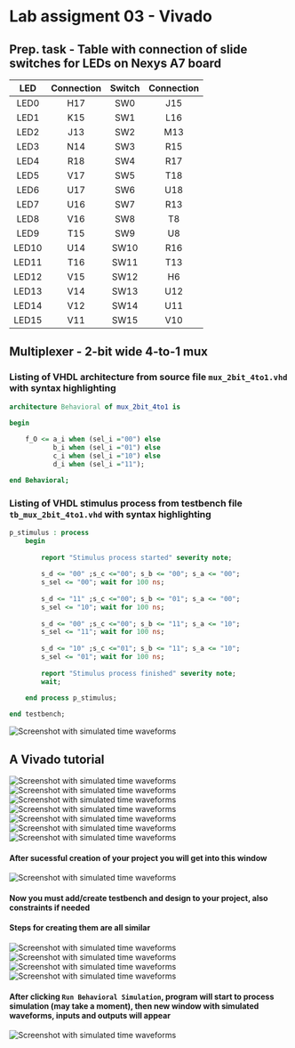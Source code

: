# Lab assigment 03 - Vivado

## Prep. task - Table with connection of slide switches for LEDs on Nexys A7 board

| **LED** | **Connection** | **Switch** | **Connection** | 
| :-: | :-: | :-: | :-: |
| LED0 | H17 | SW0 | J15 |
| LED1 | K15 | SW1 | L16 |
| LED2 | J13 | SW2 | M13 |
| LED3 | N14 | SW3 | R15 |
| LED4 | R18 | SW4 | R17 |
| LED5 | V17 | SW5 | T18 |
| LED6 | U17 | SW6 | U18 |
| LED7 | U16 | SW7 | R13 |
| LED8 | V16 | SW8 | T8 |
| LED9 | T15 | SW9 | U8 |
| LED10 | U14 | SW10 | R16 |
| LED11 | T16 | SW11 | T13 |
| LED12 | V15 | SW12 | H6 |
| LED13 | V14 | SW13 | U12 |
| LED14 | V12 | SW14 | U11 |
| LED15 | V11 | SW15 | V10 |

## Multiplexer - 2-bit wide 4-to-1 mux

### Listing of VHDL architecture from source file `mux_2bit_4to1.vhd` with syntax highlighting

```vhdl
architecture Behavioral of mux_2bit_4to1 is

begin
    
    f_O <= a_i when (sel_i ="00") else
           b_i when (sel_i ="01") else
           c_i when (sel_i ="10") else
           d_i when (sel_i ="11");

end Behavioral;
```

### Listing of VHDL stimulus process from testbench file `tb_mux_2bit_4to1.vhd` with syntax highlighting

```vhdl
p_stimulus : process
    begin
      
        report "Stimulus process started" severity note;
   
        s_d <= "00" ;s_c <="00"; s_b <= "00"; s_a <= "00";
        s_sel <= "00"; wait for 100 ns;
        
        s_d <= "11" ;s_c <="00"; s_b <= "01"; s_a <= "00";
        s_sel <= "10"; wait for 100 ns;
        
        s_d <= "00" ;s_c <="00"; s_b <= "11"; s_a <= "10";
        s_sel <= "11"; wait for 100 ns;
        
        s_d <= "10" ;s_c <="01"; s_b <= "11"; s_a <= "10";
        s_sel <= "01"; wait for 100 ns;
 
        report "Stimulus process finished" severity note;
        wait;
        
    end process p_stimulus;

end testbench;
```
![Screenshot with simulated time waveforms](images/graf.png) </br>

## A Vivado tutorial

![Screenshot with simulated time waveforms](images/01.png) </br>
![Screenshot with simulated time waveforms](images/02.png) </br>
![Screenshot with simulated time waveforms](images/03.png) </br>
![Screenshot with simulated time waveforms](images/04.png) </br>
![Screenshot with simulated time waveforms](images/13.png) </br>
![Screenshot with simulated time waveforms](images/05.png) </br>
![Screenshot with simulated time waveforms](images/06.png) </br>
#### After sucessful creation of your project you will get into this window
![Screenshot with simulated time waveforms](images/07.png) </br>
#### Now you must add/create testbench and design to your project, also constraints if needed
#### Steps for creating them are all similar
![Screenshot with simulated time waveforms](images/08.png) </br>
![Screenshot with simulated time waveforms](images/09.png) </br>
![Screenshot with simulated time waveforms](images/11.png) </br>
![Screenshot with simulated time waveforms](images/10.png) </br>
#### After clicking `Run Behavioral Simulation`, program will start to process simulation (may take a moment), then new window with simulated waveforms, inputs and outputs will appear
![Screenshot with simulated time waveforms](images/12.png) </br>

